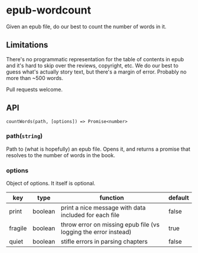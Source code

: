# epub-wordcount

Given an epub file, do our best to count the number of words in it.

## Limitations

There's no programmatic representation for the table of contents in epub and it's hard to skip over the reviews, copyright, etc. We do our best to guess what's actually story text, but there's a margin of error. Probably no more than ~500 words.

Pull requests welcome.

## API

`countWords(path, [options]) => Promise<number>`

### path(`string`)

Path to (what is hopefully) an epub file. Opens it, and returns a promise that resolves to the number of words in the book.

### options

Object of options. It itself is optional.

| key | type | function | default |
| --- | --- | --- | --- |
print | boolean | print a nice message with data included for each file | false
fragile | boolean | throw error on missing epub file (vs logging the error instead) | true
quiet | boolean | stifle errors in parsing chapters | false


